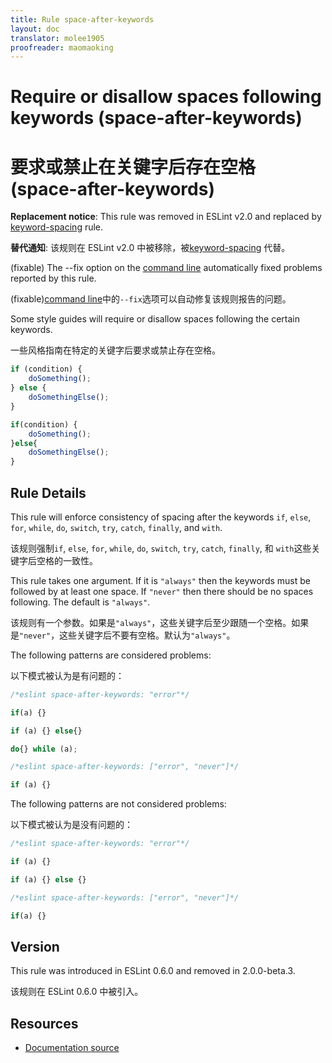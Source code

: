 ```yaml
---
title: Rule space-after-keywords
layout: doc
translator: molee1905
proofreader: maomaoking
---
```

<!-- Note: No pull requests accepted for this file. See README.md in the root directory for details. -->

# Require or disallow spaces following keywords (space-after-keywords)

# 要求或禁止在关键字后存在空格 (space-after-keywords)

**Replacement notice**: This rule was removed in ESLint v2.0 and replaced by [keyword-spacing](keyword-spacing) rule.

**替代通知**: 该规则在 ESLint v2.0 中被移除，被[keyword-spacing](keyword-spacing) 代替。

(fixable) The --fix option on the [command line](../user-guide/command-line-interface#fix) automatically fixed problems reported by this rule.

(fixable)[command line](../user-guide/command-line-interface#fix)中的`--fix`选项可以自动修复该规则报告的问题。

Some style guides will require or disallow spaces following the certain keywords.

一些风格指南在特定的关键字后要求或禁止存在空格。

```js
if (condition) {
    doSomething();
} else {
    doSomethingElse();
}

if(condition) {
    doSomething();
}else{
    doSomethingElse();
}
```

## Rule Details

This rule will enforce consistency of spacing after the keywords `if`, `else`, `for`, `while`, `do`, `switch`, `try`, `catch`, `finally`, and `with`.

该规则强制`if`, `else`, `for`, `while`, `do`, `switch`, `try`, `catch`, `finally`, 和 `with`这些关键字后空格的一致性。

This rule takes one argument. If it is `"always"` then the keywords must be followed by at least one space. If `"never"`
then there should be no spaces following. The default is `"always"`.

该规则有一个参数。如果是`"always"`，这些关键字后至少跟随一个空格。如果是`"never"`，这些关键字后不要有空格。默认为`"always"`。

The following patterns are considered problems:

以下模式被认为是有问题的：

```js
/*eslint space-after-keywords: "error"*/

if(a) {}

if (a) {} else{}

do{} while (a);
```

```js
/*eslint space-after-keywords: ["error", "never"]*/

if (a) {}
```

The following patterns are not considered problems:

以下模式被认为是没有问题的：

```js
/*eslint space-after-keywords: "error"*/

if (a) {}

if (a) {} else {}
```

```js
/*eslint space-after-keywords: ["error", "never"]*/

if(a) {}
```

## Version

This rule was introduced in ESLint 0.6.0 and removed in 2.0.0-beta.3.

该规则在 ESLint 0.6.0 中被引入。

## Resources

* [Documentation source](https://github.com/eslint/eslint/tree/master/docs/rules/space-after-keywords.md)

